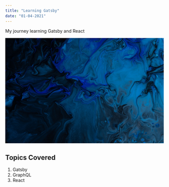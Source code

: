 ```yaml
---
title: "Learning Gatsby"
date: "01-04-2021"
---
```


My journey learning Gatsby and React

![art](./art.jpg)

## Topics Covered

1. Gatsby
1. GraphQL
1. React
